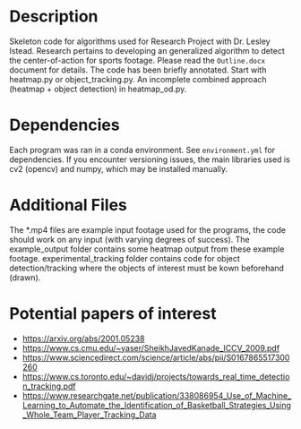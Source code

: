 # Description
Skeleton code for algorithms used for Research Project with Dr. Lesley Istead. 
Research pertains to developing an generalized algorithm to detect the center-of-action for sports footage.
Please read the `Outline.docx` document for details. 
The code has been briefly annotated. Start with heatmap.py or object_tracking.py. An incomplete combined approach (heatmap + object detection) in heatmap_od.py.

# Dependencies
Each program was ran in a conda environment. See `environment.yml` for dependencies. If you encounter versioning issues, the main libraries used is cv2 (opencv) and numpy, which may be installed manually.

# Additional Files
The *.mp4 files are example input footage used for the programs, the code should work on any input (with varying degrees of success). The example_output folder contains some heatmap output from these example footage. experimental_tracking folder contains code for object detection/tracking where the objects of interest must be kown beforehand (drawn).

# Potential papers of interest
- https://arxiv.org/abs/2001.05238
- https://www.cs.cmu.edu/~yaser/SheikhJavedKanade_ICCV_2009.pdf
- https://www.sciencedirect.com/science/article/abs/pii/S0167865517300260
- https://www.cs.toronto.edu/~davidj/projects/towards_real_time_detection_tracking.pdf
- https://www.researchgate.net/publication/338086954_Use_of_Machine_Learning_to_Automate_the_Identification_of_Basketball_Strategies_Using_Whole_Team_Player_Tracking_Data

